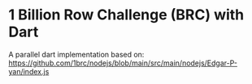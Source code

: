 # 1 Billion Row Challenge (BRC) with Dart

A parallel dart implementation based on:
https://github.com/1brc/nodejs/blob/main/src/main/nodejs/Edgar-P-yan/index.js
